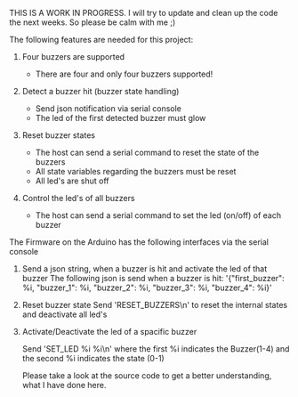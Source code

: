 THIS IS A WORK IN PROGRESS. 
I will try to update and clean up the code the next weeks. So please be calm with me ;)

The following features are needed for this project:

1. Four buzzers are supported
   * There are four and only four buzzers supported!

1. Detect a buzzer hit (buzzer state handling)
   * Send json notification via serial console
   * The led of the first detected buzzer must glow

1. Reset buzzer states
   * The host can send a serial command to reset the state of the buzzers
   * All state variables regarding the buzzers must be reset
   * All led's are shut off

1. Control the led's of all buzzers
   * The host can send a serial command to set the led (on/off) of each buzzer



The Firmware on the Arduino has the following interfaces via the serial console

1. Send a json string, when a buzzer is hit and activate the led of that buzzer
   The following json is send when a buzzer is hit:
   '{"first_buzzer": %i, "buzzer_1": %i, "buzzer_2": %i, "buzzer_3": %i, "buzzer_4": %i}'

1. Reset buzzer state
   Send 'RESET_BUZZERS\n' to reset the internal states and deactivate all led's

1. Activate/Deactivate the led of a spacific buzzer

   Send 'SET_LED %i %i\n' where the first %i indicates the Buzzer(1-4)
   and the second %i indicates the state (0-1)
   
   
   Please take a look at the source code to get a better understanding, what I have done here.
